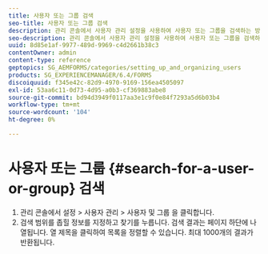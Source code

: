 ```yaml
---
title: 사용자 또는 그룹 검색
seo-title: 사용자 또는 그룹 검색
description: 관리 콘솔에서 사용자 관리 설정을 사용하여 사용자 또는 그룹을 검색하는 방법을 알아봅니다.
seo-description: 관리 콘솔에서 사용자 관리 설정을 사용하여 사용자 또는 그룹을 검색하는 방법을 알아봅니다.
uuid: 8d85e1af-9977-489d-9969-c4d2661b38c3
contentOwner: admin
content-type: reference
geptopics: SG_AEMFORMS/categories/setting_up_and_organizing_users
products: SG_EXPERIENCEMANAGER/6.4/FORMS
discoiquuid: f345e42c-82d9-4970-9169-156ea4505097
exl-id: 53aa6c11-0d73-4d95-a0b3-cf369883abe8
source-git-commit: bd94d3949f0117aa3e1c9f0e84f7293a5d6b03b4
workflow-type: tm+mt
source-wordcount: '104'
ht-degree: 0%

---
```


# 사용자 또는 그룹 {#search-for-a-user-or-group} 검색

1. 관리 콘솔에서 설정 > 사용자 관리 > 사용자 및 그룹 을 클릭합니다.
1. 검색 범위를 좁힐 정보를 지정하고 찾기를 누릅니다. 검색 결과는 페이지 하단에 나열됩니다. 열 제목을 클릭하여 목록을 정렬할 수 있습니다. 최대 1000개의 결과가 반환됩니다.
